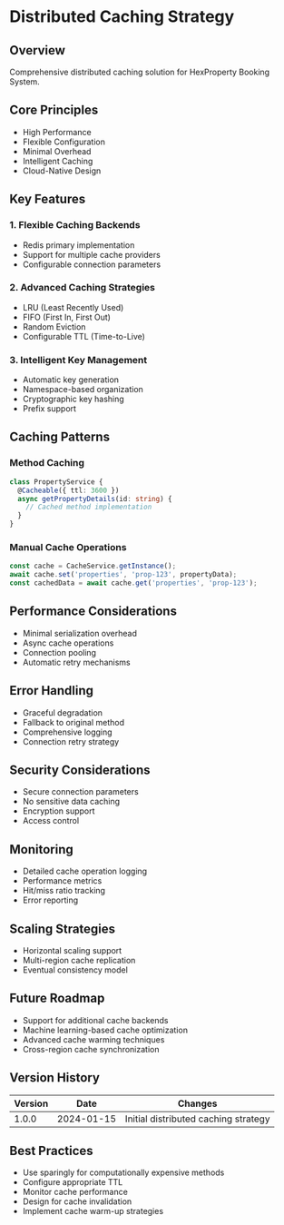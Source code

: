 # Distributed Caching Strategy

## Overview
Comprehensive distributed caching solution for HexProperty Booking System.

## Core Principles
- High Performance
- Flexible Configuration
- Minimal Overhead
- Intelligent Caching
- Cloud-Native Design

## Key Features

### 1. Flexible Caching Backends
- Redis primary implementation
- Support for multiple cache providers
- Configurable connection parameters

### 2. Advanced Caching Strategies
- LRU (Least Recently Used)
- FIFO (First In, First Out)
- Random Eviction
- Configurable TTL (Time-to-Live)

### 3. Intelligent Key Management
- Automatic key generation
- Namespace-based organization
- Cryptographic key hashing
- Prefix support

## Caching Patterns

### Method Caching
```typescript
class PropertyService {
  @Cacheable({ ttl: 3600 })
  async getPropertyDetails(id: string) {
    // Cached method implementation
  }
}
```

### Manual Cache Operations
```typescript
const cache = CacheService.getInstance();
await cache.set('properties', 'prop-123', propertyData);
const cachedData = await cache.get('properties', 'prop-123');
```

## Performance Considerations
- Minimal serialization overhead
- Async cache operations
- Connection pooling
- Automatic retry mechanisms

## Error Handling
- Graceful degradation
- Fallback to original method
- Comprehensive logging
- Connection retry strategy

## Security Considerations
- Secure connection parameters
- No sensitive data caching
- Encryption support
- Access control

## Monitoring
- Detailed cache operation logging
- Performance metrics
- Hit/miss ratio tracking
- Error reporting

## Scaling Strategies
- Horizontal scaling support
- Multi-region cache replication
- Eventual consistency model

## Future Roadmap
- Support for additional cache backends
- Machine learning-based cache optimization
- Advanced cache warming techniques
- Cross-region cache synchronization

## Version History
| Version | Date       | Changes |
|---------|------------|---------|
| 1.0.0   | 2024-01-15| Initial distributed caching strategy |

## Best Practices
- Use sparingly for computationally expensive methods
- Configure appropriate TTL
- Monitor cache performance
- Design for cache invalidation
- Implement cache warm-up strategies
